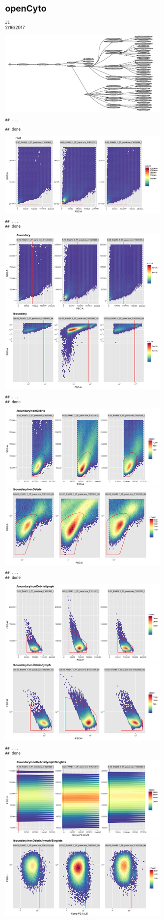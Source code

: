 # openCyto
JL  
2/16/2017  





![](openCyto_files/figure-html/unnamed-chunk-2-1.png)<!-- -->

```
## ...
```

```
## done
```

![](openCyto_files/figure-html/unnamed-chunk-2-2.png)<!-- -->

```
## ...
## done
```

![](openCyto_files/figure-html/unnamed-chunk-2-3.png)<!-- -->![](openCyto_files/figure-html/unnamed-chunk-2-4.png)<!-- -->

```
## ...
## done
```

![](openCyto_files/figure-html/unnamed-chunk-2-5.png)<!-- -->![](openCyto_files/figure-html/unnamed-chunk-2-6.png)<!-- -->

```
## ...
## done
```

![](openCyto_files/figure-html/unnamed-chunk-2-7.png)<!-- -->![](openCyto_files/figure-html/unnamed-chunk-2-8.png)<!-- -->

```
## ...
## done
```

![](openCyto_files/figure-html/unnamed-chunk-2-9.png)<!-- -->![](openCyto_files/figure-html/unnamed-chunk-2-10.png)<!-- -->

